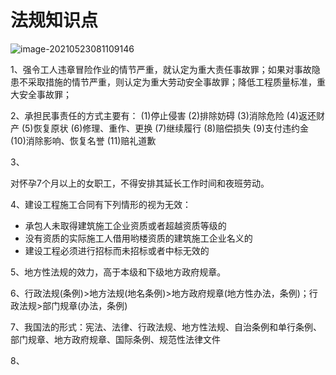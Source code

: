 # 法规知识点

![image-20210523081109146](https://gitee.com/JefferyZero/imgcloud/raw/master/img/image-20210523081109146.png)

1、强令工人违章冒险作业的情节严重，就认定为重大责任事故罪；如果对事故隐患不采取措施的情节严重，则认定为重大劳动安全事故罪；降低工程质量标准，重大安全事故罪；

2、承担民事责任的方式主要有：
(1)停止侵害
(2)排除妨碍
(3)消除危险
(4)返还财产
(5)恢复原状
(6)修理、重作、更换
(7)继续履行
(8)赔偿损失
(9)支付违约金
(10)消除影响、恢复名誉
(11)赔礼道歉

3、

对怀孕7个月以上的女职工，不得安排其延长工作时间和夜班劳动。

4、建设工程施工合同有下列情形的视为无效：

- 承包人未取得建筑施工企业资质或者超越资质等级的
- 没有资质的实际施工人借用哟楼资质的建筑施工企业名义的
- 建设工程必须进行招标而未招标或者中标无效的

5、地方性法规的效力，高于本级和下级地方政府规章。

6、行政法规(条例)>地方法规(地名条例)>地方政府规章(地方性办法，条例)；行政法规>部门规章(办法，条例)

7、我国法的形式：宪法、法律、行政法规、地方性法规、自治条例和单行条例、部门规章、地方政府规章、国际条例、规范性法律文件

8、